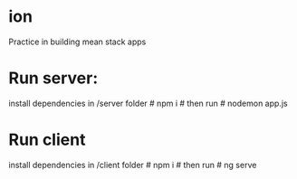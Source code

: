 # ion
Practice in building mean stack apps
# Run server:
install dependencies in /server folder # npm i # then run # nodemon app.js
# Run client
install dependencies in /client folder # npm i # then run # ng serve
